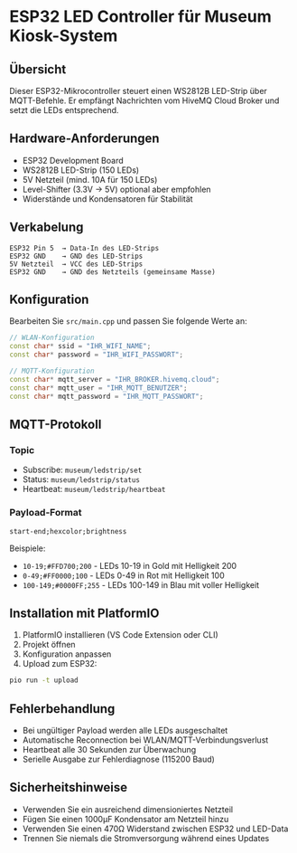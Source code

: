 # ESP32 LED Controller für Museum Kiosk-System

## Übersicht
Dieser ESP32-Mikrocontroller steuert einen WS2812B LED-Strip über MQTT-Befehle. Er empfängt Nachrichten vom HiveMQ Cloud Broker und setzt die LEDs entsprechend.

## Hardware-Anforderungen
- ESP32 Development Board
- WS2812B LED-Strip (150 LEDs)
- 5V Netzteil (mind. 10A für 150 LEDs)
- Level-Shifter (3.3V → 5V) optional aber empfohlen
- Widerstände und Kondensatoren für Stabilität

## Verkabelung
```
ESP32 Pin 5  → Data-In des LED-Strips
ESP32 GND    → GND des LED-Strips
5V Netzteil  → VCC des LED-Strips
ESP32 GND    → GND des Netzteils (gemeinsame Masse)
```

## Konfiguration
Bearbeiten Sie `src/main.cpp` und passen Sie folgende Werte an:

```cpp
// WLAN-Konfiguration
const char* ssid = "IHR_WIFI_NAME";
const char* password = "IHR_WIFI_PASSWORT";

// MQTT-Konfiguration
const char* mqtt_server = "IHR_BROKER.hivemq.cloud";
const char* mqtt_user = "IHR_MQTT_BENUTZER";
const char* mqtt_password = "IHR_MQTT_PASSWORT";
```

## MQTT-Protokoll

### Topic
- Subscribe: `museum/ledstrip/set`
- Status: `museum/ledstrip/status`
- Heartbeat: `museum/ledstrip/heartbeat`

### Payload-Format
```
start-end;hexcolor;brightness
```

Beispiele:
- `10-19;#FFD700;200` - LEDs 10-19 in Gold mit Helligkeit 200
- `0-49;#FF0000;100` - LEDs 0-49 in Rot mit Helligkeit 100
- `100-149;#0000FF;255` - LEDs 100-149 in Blau mit voller Helligkeit

## Installation mit PlatformIO

1. PlatformIO installieren (VS Code Extension oder CLI)
2. Projekt öffnen
3. Konfiguration anpassen
4. Upload zum ESP32:
```bash
pio run -t upload
```

## Fehlerbehandlung
- Bei ungültiger Payload werden alle LEDs ausgeschaltet
- Automatische Reconnection bei WLAN/MQTT-Verbindungsverlust
- Heartbeat alle 30 Sekunden zur Überwachung
- Serielle Ausgabe zur Fehlerdiagnose (115200 Baud)

## Sicherheitshinweise
- Verwenden Sie ein ausreichend dimensioniertes Netzteil
- Fügen Sie einen 1000µF Kondensator am Netzteil hinzu
- Verwenden Sie einen 470Ω Widerstand zwischen ESP32 und LED-Data
- Trennen Sie niemals die Stromversorgung während eines Updates